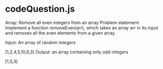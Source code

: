 # codeQuestion.js

Array: Remove all even integers from an array
Problem statement: Implement a function removeEven(arr), which takes an array arr in its input and removes all the even elements from a given array.

Input: An array of random integers

[1,2,4,5,10,6,3]
Output: an array containing only odd integers

[1,5,3]
